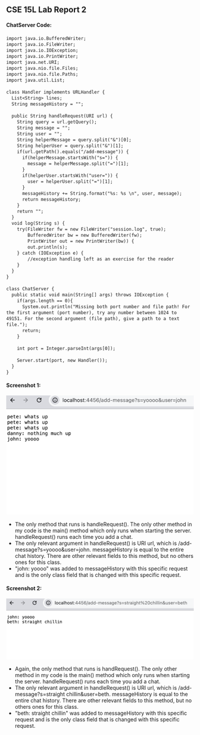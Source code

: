 ## CSE 15L Lab Report 2
#### ChatServer Code:
```
import java.io.BufferedWriter;
import java.io.FileWriter;
import java.io.IOException;
import java.io.PrintWriter;
import java.net.URI;
import java.nio.file.Files;
import java.nio.file.Paths;
import java.util.List;

class Handler implements URLHandler {
  List<String> lines;
  String messageHistory = "";

  public String handleRequest(URI url) {
    String query = url.getQuery();
    String message = "";
    String user = "";
    String helperMessage = query.split("&")[0];
    String helperUser = query.split("&")[1];
    if(url.getPath().equals("/add-message")) {
      if(helperMessage.startsWith("s=")) {
        message = helperMessage.split("=")[1];
      }
      if(helperUser.startsWith("user=")) {
        user = helperUser.split("=")[1];
      }
      messageHistory += String.format("%s: %s \n", user, message);
      return messageHistory;
    } 
    return "";
  }
  void log(String s) {
    try(FileWriter fw = new FileWriter("session.log", true);
        BufferedWriter bw = new BufferedWriter(fw);
        PrintWriter out = new PrintWriter(bw)) {
        out.println(s);
    } catch (IOException e) {
        //exception handling left as an exercise for the reader
    }
  }
}

class ChatServer {
  public static void main(String[] args) throws IOException {
    if(args.length == 0){
      System.out.println("Missing both port number and file path! For the first argument (port number), try any number between 1024 to 49151. For the second argument (file path), give a path to a text file.");
      return;
    }

    int port = Integer.parseInt(args[0]);

    Server.start(port, new Handler());
  }
}
```

#### Screenshot 1:
![screenshot of shot conversation](week3image1.png)
* The only method that runs is handleRequest(). The only other method in my code is the main() method which only runs when starting the server. handleRequest() runs each time you add a chat.
* The only relevant argument in handleRequest() is URI url, which is /add-message?s=yoooo&user=john. messageHistory is equal to the entire chat history. There are other relevant fields to this method, but no others ones for this class.
* "john: yoooo" was added to messageHistory with this specific request and is the only class field that is changed with this specific request.

#### Screenshot 2:
![screenshot of very short conversation](week3image2.png)
* Again, the only method that runs is handRequest(). The only other method in my code is the main() method which only runs when starting the server. handleRequest() runs each time you add a chat.
* The only relevant argument in handleRequest() is URI url, which is /add-message?s=straight chillin&user=beth. messageHistory is equal to the entire chat history. There are other relevant fields to this method, but no others ones for this class.
* "beth: straight chillin" was added to messageHistory with this specific request and is the only class field that is changed with this specific request.
